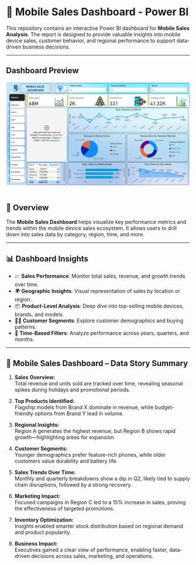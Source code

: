 # 📱 Mobile Sales Dashboard - Power BI

This repository contains an interactive Power BI dashboard for **Mobile Sales Analysis**. The report is designed to provide valuable insights into mobile device sales, customer behavior, and regional performance to support data-driven business decisions.

---

## Dashboard Preview
<img src="MOBILE_SALES DASHBOARD.png"/>&nbsp;

## 📌 Overview

The **Mobile Sales Dashboard** helps visualize key performance metrics and trends within the mobile device sales ecosystem. It allows users to drill down into sales data by category, region, time, and more.

---

## 📊 Dashboard Insights

- 📈 **Sales Performance**: Monitor total sales, revenue, and growth trends over time.
- 🌍 **Geographic Insights**: Visual representation of sales by location or region.
- 📦 **Product-Level Analysis**: Deep dive into top-selling mobile devices, brands, and models.
- 🧑‍💼 **Customer Segments**: Explore customer demographics and buying patterns.
- 📅 **Time-Based Filters**: Analyze performance across years, quarters, and months.

---

## 📖 **Mobile Sales Dashboard – Data Story Summary**

1. **Sales Overview:**  
   Total revenue and units sold are tracked over time, revealing seasonal spikes during holidays and promotional periods.

2. **Top Products Identified:**  
   Flagship models from Brand X dominate in revenue, while budget-friendly options from Brand Y lead in volume.

3. **Regional Insights:**  
   Region A generates the highest revenue, but Region B shows rapid growth—highlighting areas for expansion.

4. **Customer Segments:**  
   Younger demographics prefer feature-rich phones, while older customers value durability and battery life.

5. **Sales Trends Over Time:**  
   Monthly and quarterly breakdowns show a dip in Q2, likely tied to supply chain disruptions, followed by a strong recovery.

6. **Marketing Impact:**  
   Focused campaigns in Region C led to a 15% increase in sales, proving the effectiveness of targeted promotions.

7. **Inventory Optimization:**  
   Insights enabled smarter stock distribution based on regional demand and product popularity.

8. **Business Impact:**  
   Executives gained a clear view of performance, enabling faster, data-driven decisions across sales, marketing, and operations.


